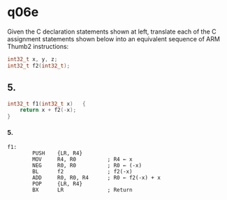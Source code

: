 # q06e

Given the C declaration statements shown at left, translate each of the C assignment statements shown below into an equivalent sequence of ARM Thumb2 instructions:

```c
int32_t	x, y, z;
int32_t	f2(int32_t);
```

## 5.
```c
int32_t	f1(int32_t x)	{
	return x + f2(-x);
}
```

#### 5.
```gas
f1:
		PUSH	{LR, R4}
		MOV     R4, R0          ; R4 ← x
		NEG     R0, R0          ; R0 ← (-x)
		BL      f2              ; f2(-x)
		ADD     R0, R0, R4      ; R0 ← f2(-x) + x
		POP     {LR, R4}
		BX      LR              ; Return
```
